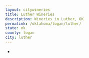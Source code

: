 ```yaml
---
layout: citywineries
title: Luther Wineries
description: Wineries in Luther, OK
permalink: /oklahoma/logan/luther/
state: ok
county: logan
city: luther
---
```

-
